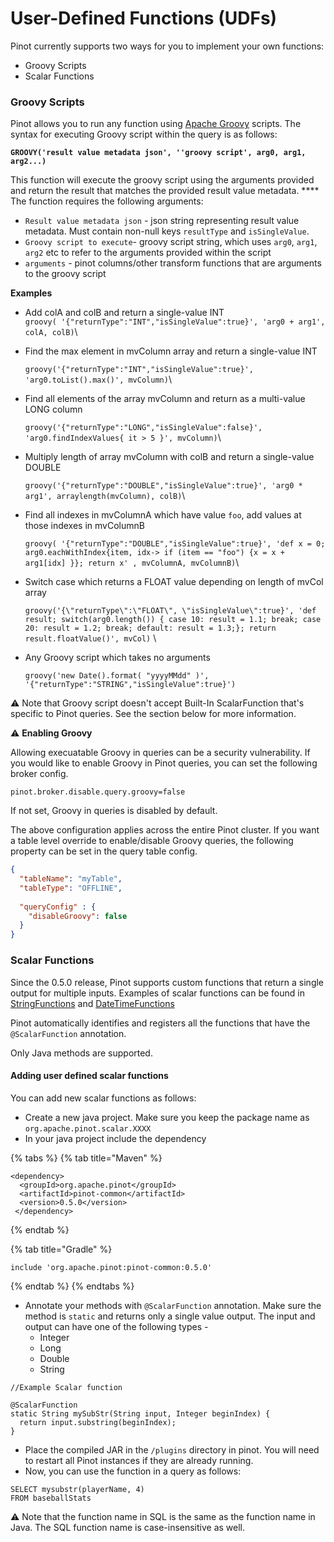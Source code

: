 # User-Defined Functions (UDFs)

Pinot currently supports two ways for you to implement your own functions:

* Groovy Scripts
* Scalar Functions

### Groovy Scripts

Pinot allows you to run any function using [Apache Groovy](https://groovy-lang.org) scripts. The syntax for executing Groovy script within the query is as follows:

**`GROOVY('result value metadata json', ''groovy script', arg0, arg1, arg2...)`**

This function will execute the groovy script using the arguments provided and return the result that matches the provided result value metadata. \*\*\*\* The function requires the following arguments:

* `Result value metadata json` - json string representing result value metadata. Must contain non-null keys `resultType` and `isSingleValue`.
* `Groovy script to execute`- groovy script string, which uses `arg0`, `arg1`, `arg2` etc to refer to the arguments provided within the script
* `arguments` - pinot columns/other transform functions that are arguments to the groovy script

**Examples**

* Add colA and colB and return a single-value INT\
  `groovy( '{"returnType":"INT","isSingleValue":true}', 'arg0 + arg1', colA, colB)`\\
*   Find the max element in mvColumn array and return a single-value INT

    `groovy('{"returnType":"INT","isSingleValue":true}', 'arg0.toList().max()', mvColumn)`\\
*   Find all elements of the array mvColumn and return as a multi-value LONG column

    `groovy('{"returnType":"LONG","isSingleValue":false}', 'arg0.findIndexValues{ it > 5 }', mvColumn)`\\
*   Multiply length of array mvColumn with colB and return a single-value DOUBLE

    `groovy('{"returnType":"DOUBLE","isSingleValue":true}', 'arg0 * arg1', arraylength(mvColumn), colB)`\\
*   Find all indexes in mvColumnA which have value `foo`, add values at those indexes in mvColumnB

    `groovy( '{"returnType":"DOUBLE","isSingleValue":true}', 'def x = 0; arg0.eachWithIndex{item, idx-> if (item == "foo") {x = x + arg1[idx] }}; return x' , mvColumnA, mvColumnB)`\\
*   Switch case which returns a FLOAT value depending on length of mvCol array

    `groovy('{\"returnType\":\"FLOAT\", \"isSingleValue\":true}', 'def result; switch(arg0.length()) { case 10: result = 1.1; break; case 20: result = 1.2; break; default: result = 1.3;}; return result.floatValue()', mvCol)` \\
*   Any Groovy script which takes no arguments

    `groovy('new Date().format( "yyyyMMdd" )', '{"returnType":"STRING","isSingleValue":true}')`

:warning: Note that Groovy script doesn't accept Built-In ScalarFunction that's specific to Pinot queries. See the section below for more information.

:warning: **Enabling Groovy**

Allowing execuatable Groovy in queries can be a security vulnerability. If you would like to enable Groovy in Pinot queries, you can set the following broker config.

`pinot.broker.disable.query.groovy=false`

If not set, Groovy in queries is disabled by default.

The above configuration applies across the entire Pinot cluster. If you want a table level override to enable/disable Groovy queries, the following property can be set in the query table config.

```json
{
  "tableName": "myTable",
  "tableType": "OFFLINE",
 
  "queryConfig" : {
    "disableGroovy": false
  }
}
```

### Scalar Functions

Since the 0.5.0 release, Pinot supports custom functions that return a single output for multiple inputs. Examples of scalar functions can be found in [StringFunctions](supported-transformations.md#string-functions) and [DateTimeFunctions](supported-transformations.md#datetime-functions)

Pinot automatically identifies and registers all the functions that have the `@ScalarFunction` annotation.

Only Java methods are supported.

#### Adding user defined scalar functions

You can add new scalar functions as follows:

* Create a new java project. Make sure you keep the package name as `org.apache.pinot.scalar.XXXX`
* In your java project include the dependency

{% tabs %}
{% tab title="Maven" %}
```
<dependency>
  <groupId>org.apache.pinot</groupId>
  <artifactId>pinot-common</artifactId>
  <version>0.5.0</version>
 </dependency>
```
{% endtab %}

{% tab title="Gradle" %}
```
include 'org.apache.pinot:pinot-common:0.5.0'
```
{% endtab %}
{% endtabs %}

* Annotate your methods with `@ScalarFunction` annotation. Make sure the method is `static` and returns only a single value output. The input and output can have one of the following types -
  * Integer
  * Long
  * Double
  * String

```
//Example Scalar function

@ScalarFunction
static String mySubStr(String input, Integer beginIndex) {
  return input.substring(beginIndex);
}
```

* Place the compiled JAR in the `/plugins` directory in pinot. You will need to restart all Pinot instances if they are already running.
* Now, you can use the function in a query as follows:

```
SELECT mysubstr(playerName, 4) 
FROM baseballStats
```

:warning: Note that the function name in SQL is the same as the function name in Java. The SQL function name is case-insensitive as well.
